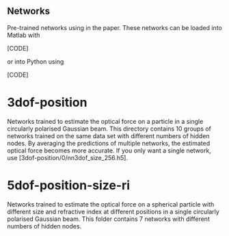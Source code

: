 ## Networks
Pre-trained networks using in the paper.
These networks can be loaded into Matlab with

[CODE]

or into Python using

[CODE]

# 3dof-position
Networks trained to estimate the optical force on a particle in
a single circularly polarised Gaussian beam.
This directory contains 10 groups of networks trained on the same
data set with different numbers of hidden nodes.
By averaging the predictions of multiple networks, the estimated
optical force becomes more accurate.
If you only want a single network, use [3dof-position/0/nn3dof_size_256.h5].

# 5dof-position-size-ri
Networks trained to estimate the optical force on a spherical particle
with different size and refractive index at different positions in
a single circularly polarised Gaussian beam.
This folder contains 7 networks with different numbers of hidden nodes.




